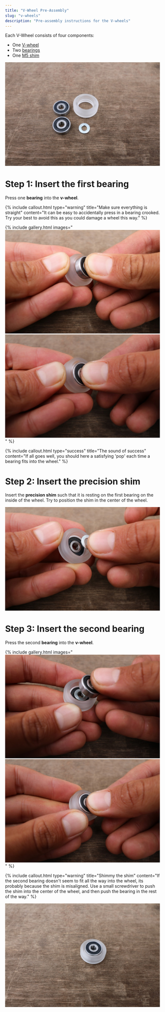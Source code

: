 ```yaml
---
title: "V-Wheel Pre-Assembly"
slug: "v-wheels"
description: "Pre-assembly instructions for the V-wheels"
---
```


Each V-Wheel consists of four components:
* One [V-wheel](../../Extras/bom/drivetrain.md#v-wheel)
* Two [bearings](../../Extras/bom/drivetrain.md#v-wheel)
* One [M5 shim](../../Extras/bom/drivetrain.md#v-wheel)

![v-wheel parts](_images/v-wheel_parts.jpg)

# Step 1: Insert the first bearing

Press one **bearing** into the **v-wheel**.

{%
include callout.html
type="warning"
title="Make sure everything is straight"
content="It can be easy to accidentally press in a bearing crooked. Try your best to avoid this as you could damage a wheel this way."
%}

{% include gallery.html images="
![insert the first bearing](_images/insert_the_first_bearing.jpg)
![bearing inserted](_images/bearing_inserted.jpg)
" %}

{%
include callout.html
type="success"
title="The sound of success"
content="If all goes well, you should here a satisfying 'pop' each time a bearing fits into the wheel."
%}

# Step 2: Insert the precision shim

Insert the **precision shim** such that it is resting on the first bearing on the inside of the wheel. Try to position the shim in the center of the wheel.

![insert precision shim](_images/insert_precision_shim.jpg)

# Step 3: Insert the second bearing

 Press the second **bearing** into the **v-wheel**.

{% include gallery.html images="
![insert second bearing](_images/insert_second_bearing.jpg)
![second bearing inserted](_images/second_bearing_inserted.jpg)
" %}

{%
include callout.html
type="warning"
title="Shimmy the shim"
content="If the second bearing doesn't seem to fit all the way into the wheel, its probably because the shim is misaligned. Use a small screwdriver to push the shim into the center of the wheel, and then push the bearing in the rest of the way."
%}



![algin the shim](_images/algin_the_shim.jpg)

